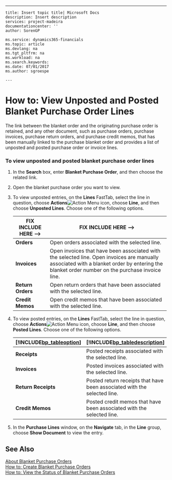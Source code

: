 ---
    title: Insert topic title| Microsoft Docs
    description: Insert description
    services: project-madeira
    documentationcenter: ''
    author: SorenGP

    ms.service: dynamics365-financials
    ms.topic: article
    ms.devlang: na
    ms.tgt_pltfrm: na
    ms.workload: na
    ms.search.keywords:
    ms.date: 07/01/2017
    ms.author: sgroespe

    ---
# How to: View Unposted and Posted Blanket Purchase Order Lines
The link between the blanket order and the originating purchase order is retained, and any other document, such as purchase orders, purchase invoices, purchase return orders, and purchase credit memos, that has been manually linked to the purchase blanket order and provides a list of unposted and posted purchase order or invoice lines.  
  
### To view unposted and posted blanket purchase order lines  
  
1.  In the **Search** box, enter **Blanket Purchase Order**, and then choose the related link.  
  
2.  Open the blanket purchase order you want to view.  
  
3.  To view unposted entries, on the **Lines** FastTab, select the line in question, choose **Actions**![Action Menu icon](../DesignAndEngineering/media/actionmenuicon.png "actionMenuIcon"), choose **Line**, and then choose **Unposted Lines**. Choose one of the following options.  
  
    |FIX INCLUDE HERE<!--FIX INCLUDE HERE<!--[!INCLUDE[bp_tableoption](../ApplicationDesign/includes/bp_tableoption_md.md)] --> -->|FIX INCLUDE HERE<!--FIX INCLUDE HERE<!--[!INCLUDE[bp_tabledescription](../ApplicationDesign/includes/bp_tabledescription_md.md)] --> -->|  
    |----------------------------------|---------------------------------------|  
    |**Orders**|Open orders associated with the selected line.|  
    |**Invoices**|Open invoices that have been associated with the selected line. Open invoices are manually associated with a blanket order by entering the blanket order number on the purchase invoice line.|  
    |**Return Orders**|Open return orders that have been associated with the selected line.|  
    |**Credit Memos**|Open credit memos that have been associated with the selected line.|  
  
4.  To view posted entries, on the **Lines** FastTab, select the line in question, choose **Actions**![Action Menu icon](../DesignAndEngineering/media/actionmenuicon.png "actionMenuIcon"), choose **Line**, and then choose **Posted Lines**. Choose one of the following options.  
  
    |[!INCLUDE[bp_tableoption](../ApplicationDesign/includes/bp_tableoption_md.md)]|[!INCLUDE[bp_tabledescription](../ApplicationDesign/includes/bp_tabledescription_md.md)]|  
    |----------------------------------|---------------------------------------|  
    |**Receipts**|Posted receipts associated with the selected line.|  
    |**Invoices**|Posted invoices associated with the selected line.|  
    |**Return Receipts**|Posted return receipts that have been associated with the selected line.|  
    |**Credit Memos**|Posted credit memos that have been associated with the selected line.|  
  
5.  In the **Purchase Lines** window, on the **Navigate** tab, in the **Line** group, choose **Show Document** to view the entry.  
  
## See Also  
 [About Blanket Purchase Orders](../Purchasing/about-blanket-purchase-orders.md)   
 [How to: Create Blanket Purchase Orders](../Purchasing/how-to-create-blanket-purchase-orders.md)   
 [How to: View the Status of Blanket Purchase Orders](../Purchasing/how-to-view-the-status-of-blanket-purchase-orders.md)